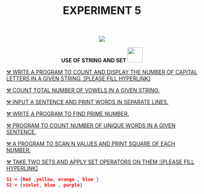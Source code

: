 <h1 align="center">EXPERIMENT 5</h1>
<!-- PROJECT LOGO -->
<br />
<p align="center">
  <a href="https://github.com/DHANOLA/CLASS-NOTIX/edit/root/SEMESTER%201/PYTHON%20PROGRAMMING%20LAB/EXPERIMENT%205">
    <img src="https://media.giphy.com/media/gKlzbbXy7OtZecLDGt/giphy.gif" >
  </a>

  

  <p align="center">
  <b>USE OF STRING AND SET <img src="https://media.giphy.com/media/ylyUQmwRhTyxiD5CFO/giphy.gif" width="40" height="40" /></b>
    <br />
   
  </p>
</p>



   <a href="https://github.com/DHANOLA/CLASS-NOTIX/blob/root/SEMESTER%201/PYTHON%20PROGRAMMING%20LAB/EXPERIMENT%205/QUESTION%201.py" style="color: ">⚒️ WRITE A PROGRAM TO COUNT AND DISPLAY THE NUMBER OF CAPITAL LETTERS IN A GIVEN STRING. [PLEASE FILL HYPERLINK]</a><br />
  

<a href="https://github.com/DHANOLA/CLASS-NOTIX/blob/root/SEMESTER%201/PYTHON%20PROGRAMMING%20LAB/EXPERIMENT%205/QUESTION%202.py" style="color: ">⚒️ COUNT TOTAL NUMBER OF VOWELS IN A GIVEN STRING. </a><br /> 

<a href="https://github.com/DHANOLA/CLASS-NOTIX/blob/root/SEMESTER%201/PYTHON%20PROGRAMMING%20LAB/EXPERIMENT%205/QUESTION%203.py" style="color: ">⚒️ INPUT A SENTENCE AND PRINT WORDS IN SEPARATE LINES.</a><br />

 
 <a href="https://github.com/DHANOLA/CLASS-NOTIX/blob/root/SEMESTER%201/PYTHON%20PROGRAMMING%20LAB/EXPERIMENT%205/QUESTION%204.py" style="color: ">⚒️ WRITE A PROGRAM TO FIND PRIME NUMBER.  </a><br />

 <a href="https://github.com/DHANOLA/CLASS-NOTIX/blob/root/SEMESTER%201/PYTHON%20PROGRAMMING%20LAB/EXPERIMENT%205/QUESTION%205.py" style="color: ">⚒️ PROGRAM TO COUNT NUMBER OF UNIQUE WORDS IN A GIVEN SENTENCE.</a><br />
 
 <a href="https://github.com/DHANOLA/CLASS-NOTIX/blob/root/SEMESTER%201/PYTHON%20PROGRAMMING%20LAB/EXPERIMENT%205/QUESTION%206.py" style="color: ">⚒️ A PROGRAM TO SCAN N VALUES AND PRINT SQUARE OF EACH NUMBER. </a><br />
 
 
 <a href="https://github.com/DHANOLA/CLASS-NOTIX/blob/root/SEMESTER%201/PYTHON%20PROGRAMMING%20LAB/EXPERIMENT%205/QUESTION%207.py" style="color: ">⚒️ TAKE TWO SETS AND APPLY SET OPERATORS ON THEM :[PLEASE FILL HYPERLINK]</a><br />



```json
S1 = {Red ,yellow, orange , blue }
S2 = {violet, blue , purple}
```
